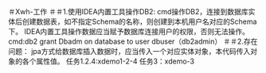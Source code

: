 ＃Xwh-工作
＃＃1.使用IDEA内置工具操作DB2:
cmd操作DB2，连接到数据库实体后创建数据表，如不指定Schema的名称，则创建到本机用户名对应的Schema下。
IDEA内置工具操作数据应当赋予数据库连接用户的权限，否则无法操作。cmd:db2 grant Dbadm on database to user dbuser（db2admin）
＃＃2.存在问题：
jpa方式给数据库插入数据时，应当传入一个对应实体对象，本代码传入对象的各个属性值。 
任务1.2.4:xdemo1-2-4
任务3：xdemo-3
